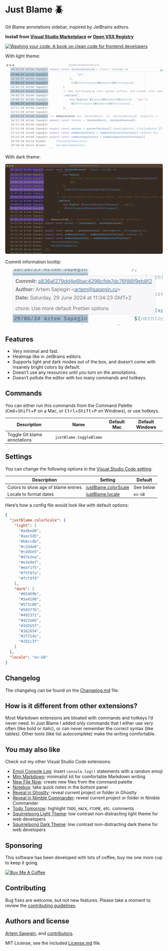 # Just Blame 🪲

Git Blame annotations sidebar, inspired by JetBrains editors.

**Install from [Visual Studio Marketplace](https://marketplace.visualstudio.com/items?itemName=sapegin.just-blame) or [Open VSX Registry](https://open-vsx.org/extension/sapegin/just-blame)**

[![Washing your code. A book on clean code for frontend developers](https://sapegin.me/images/washing-code-github.jpg)](https://sapegin.me/book/)

With light theme:

![Just Blame with light theme](screenshots/screenshot.png)

With dark theme:

![Just Blame with dark theme](screenshots/screenshot-dark.png)

Commit information tooltip:

![Commit information tooltip](screenshots/tooltip.png)

## Features

- Very minimal and fast.
- Heatmap like in JetBrains editors.
- Supports light and dark modes out of the box, and doesn’t come with insanely bright colors by default.
- Doesn’t use any resources until you turn on the annotations.
- Doesn’t pollute the editor with too many commands and hotkeys.

## Commands

You can either run this commands from the Command Palette (<kbd>Cmd</kbd>+<kbd>Shift</kbd>+<kbd>P</kbd> on a Mac, or <kbd>Ctrl</kbd>+<kbd>Shift</kbd>+<kbd>P</kbd> on Windows), or use hotkeys.

| Description | Name | Default Mac | Default Windows |
| --- | --- | --- | --- |
| Toggle Git blame annotations | `justBlame.toggleBlame` |  |  |

## Settings

You can change the following options in the [Visual Studio Code setting](https://code.visualstudio.com/docs/getstarted/settings):

| Description | Setting | Default |
| --- | --- | --- |
| Colors to show age of blame entries | [justBlame.colorScale](vscode://settings/justBlame.colorScale) | See below |
| Locale to format dates | [justBlame.locale](vscode://settings/justBlame.locale) | `en-GB` |

Here’s how a config file would look like with default options:

```json
{
  "justBlame.colorScale": {
    "light": [
      "#a4bed0",
      "#aec5d5",
      "#b8ccdb",
      "#c2d4e0",
      "#cddbe5",
      "#d7e2ea",
      "#e1e9ef",
      "#ebf1f5",
      "#f5f8fa",
      "#fcfdfd"
    ],
    "dark": [
      "#65469b",
      "#5e4190",
      "#573c86",
      "#50377b",
      "#493371",
      "#422e66",
      "#3d2b5f",
      "#362654",
      "#2f214a",
      "#291c3f"
    ]
  },
  "locale": "en-GB"
}
```

## Changelog

The changelog can be found on the [Changelog.md](./Changelog.md) file.

## How is it different from other extensions?

Most Markdown extensions are bloated with commands and hotkeys I’d never need. In Just Blame I added only commands that I either use very often (like bold or italic), or can never remember the correct syntax (like tables). Other tools (like list autocomplete) make the writing comfortable.

## You may also like

Check out my other Visual Studio Code extensions:

- [Emoji Console Log](https://marketplace.visualstudio.com/items?itemName=sapegin.emoji-console-log): insert `console.log()` statements with a random emoji
- [Mini Markdown](https://marketplace.visualstudio.com/items?itemName=sapegin.mini-markdown): minimalist kit for comfortable Markdown writing
- [New File Now](https://marketplace.visualstudio.com/items?itemName=sapegin.new-file-now): create new files from the command palette
- [Notebox](https://marketplace.visualstudio.com/items?itemName=sapegin.notebox): take quick notes in the bottom panel
- [Reveal in Ghostty](https://marketplace.visualstudio.com/items?itemName=sapegin.reveal-in-ghostty): reveal current project or folder in Ghostty
- [Reveal in Nimble Commander](https://marketplace.visualstudio.com/items?itemName=sapegin.reveal-in-nimble-commander): reveal current project or folder in Nimble Commander
- [Todo Tomorrow](https://marketplace.visualstudio.com/items?itemName=sapegin.todo-tomorrow): highlight `TODO`, `HACK`, `FIXME`, etc. comments
- [Squirrelsong Light Theme](https://marketplace.visualstudio.com/items?itemName=sapegin.Theme-SquirrelsongLight): low contrast non-distracting light theme for web developers
- [Squirrelsong Dark Theme](https://marketplace.visualstudio.com/items?itemName=sapegin.Theme-SquirrelsongDark): low contrast non-distracting dark theme for web developers

## Sponsoring

This software has been developed with lots of coffee, buy me one more cup to keep it going.

<a href="https://www.buymeacoffee.com/sapegin" target="_blank"><img src="https://cdn.buymeacoffee.com/buttons/lato-orange.png" alt="Buy Me A Coffee" height="51" width="217"></a>

## Contributing

Bug fixes are welcome, but not new features. Please take a moment to review the [contributing guidelines](Contributing.md).

## Authors and license

[Artem Sapegin](https://sapegin.me), and [contributors](https://github.com/sapegin/vscode-just-blame/graphs/contributors).

MIT License, see the included [License.md](License.md) file.
